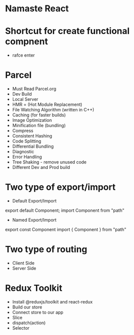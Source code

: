 # Namaste React

# Shortcut for create functional compnent

- rafce enter

# Parcel
- Must Read Parcel.org
- Dev Build
- Local Server
- HMR = (Hot Module Replacement)
- File Watching Algorithm (written in C++)
- Caching (for faster builds)
- Image Optimization
- Minification file (bundling)
- Compress 
- Consistent Hashing
- Code Splitting
- Differential Bundling
- Diagnostic
- Error Handling
- Tree Shaking - remove unused code 
- Different Dev and Prod build


# Two type of export/import

- Default Export/Import

export default Component;
import Component from "path"

- Named Export/Import

export const Component
import { Component } from "path"

# Two type of routing
- Client Side
- Server Side

# Redux Toolkit
- Install @reduxjs/toolkit and react-redux
- Build our store
- Connect store to our app
- Slice
- dispatch(action)
- Selector
